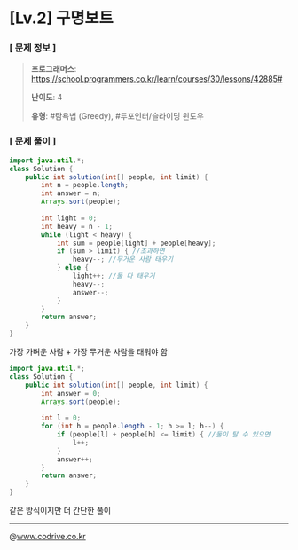 # [Lv.2] 구명보트

### [ 문제 정보 ]
> **프로그래머스**: https://school.programmers.co.kr/learn/courses/30/lessons/42885#
> 
> **난이도**: 4
>
> **유형**: #탐욕법 (Greedy), #투포인터/슬라이딩 윈도우


### [ 문제 풀이 ]
```Java
import java.util.*;
class Solution {
    public int solution(int[] people, int limit) {
        int n = people.length;
        int answer = n;
        Arrays.sort(people);
        
        int light = 0;
        int heavy = n - 1;
        while (light < heavy) {
            int sum = people[light] + people[heavy];
            if (sum > limit) { //초과하면
                heavy--; //무거운 사람 태우기
            } else {
                light++; //둘 다 태우기
                heavy--;
                answer--; 
            }
        }
        return answer;
    }
}
```
가장 가벼운 사람 + 가장 무거운 사람을 태워야 함
```Java
import java.util.*;
class Solution {
    public int solution(int[] people, int limit) {
        int answer = 0;
        Arrays.sort(people);
        
        int l = 0;
        for (int h = people.length - 1; h >= l; h--) {
            if (people[l] + people[h] <= limit) { //둘이 탈 수 있으면
                l++;
            }
            answer++;
        }
        return answer;
    }
}
```
같은 방식이지만 더 간단한 풀이


---
@www.codrive.co.kr